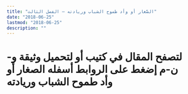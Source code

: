 ```yaml
---
title: "الصَّغار أو وأد طموح الشباب وريادته – الفصل الثالث"
date: "2018-06-25"
lastmod: "2018-06-25"
description: ""
---
```

# **لتصفح المقال في كتيب أو لتحميل وثيقة و-ن-م إضغط على الروابط أسفله** **الصغار أو وأد طموح الشباب وريادته**

###